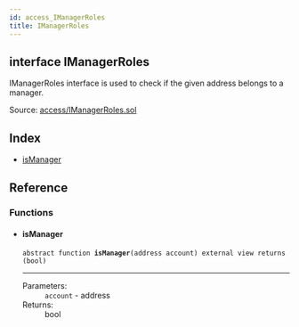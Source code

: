 ```yaml
---
id: access_IManagerRoles
title: IManagerRoles
---
```


<div class="contract-doc"><div class="contract"><h2 class="contract-header"><span class="contract-kind">interface</span> IManagerRoles</h2><p class="description">IManagerRoles interface is used to check if the given address belongs to a manager.</p><div class="source">Source: <a href="https://github.com/Cpollo/Ethereum/blob/v0.0.1/contracts/access/IManagerRoles.sol" target="_blank">access/IManagerRoles.sol</a></div></div><div class="index"><h2>Index</h2><ul><li><a href="access_IManagerRoles.html#isManager">isManager</a></li></ul></div><div class="reference"><h2>Reference</h2><div class="functions"><h3>Functions</h3><ul><li><div class="item function"><span id="isManager" class="anchor-marker"></span><h4 class="name">isManager</h4><div class="body"><code class="signature"><span>abstract </span>function <strong>isManager</strong><span>(address account) </span><span>external </span><span>view </span><span>returns  (bool) </span></code><hr/><dl><dt><span class="label-parameters">Parameters:</span></dt><dd><div><code>account</code> - address</div></dd><dt><span class="label-return">Returns:</span></dt><dd>bool</dd></dl></div></div></li></ul></div></div></div>
